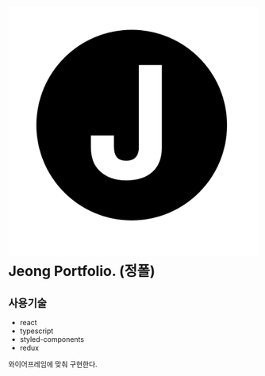 # <img src="https://github.com/HelloJeong/portfolio/blob/main/src/images/j_logo.png" />Jeong Portfolio. (정폴)

## 사용기술

- react
- typescript
- styled-components
- redux

와이어프레임에 맞춰 구현한다.
